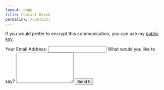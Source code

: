 ```yaml
---
layout: page
title: Contact Derek
permalink: /contact/
---
```


If you would prefer to encrypt this communication, you can use my [public key].

[public key]: http://pgp.mit.edu/pks/lookup?op=get&search=0x60D9C7F1019704B4

<form
     accept-charset="UTF-8"
     action="https://asimpleform.com/p/a883e17f-6a95-4d2d-a411-7d703eb0349b"
     method="POST"
     class="contact-form"
     role="form">
  <input type="hidden" name="utf8" value="✓">
  <label for="email">Your Email Address:</label>
  <input type="text" id="email" name="email" required="required">
  <label for="message">What would you like to say?</label>
  <textarea name="message" id="message" required="required" rows="6"></textarea>
  <button type="submit">Send It</button>
</form>
